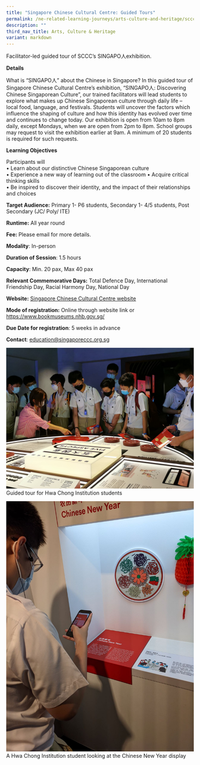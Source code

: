 ```yaml
---
title: "Singapore Chinese Cultural Centre: Guided Tours"
permalink: /ne-related-learning-journeys/arts-culture-and-heritage/sccc-guided-tour/
description: ""
third_nav_title: Arts, Culture & Heritage
variant: markdown
---
```

Facilitator-led guided tour of SCCC’s SINGAPO人exhibition.

**Details**

What is “SINGAPO人” about the Chinese in Singapore?   In this guided tour of Singapore Chinese Cultural Centre’s exhibition, “SINGAPO人: Discovering Chinese Singaporean Culture”, our trained facilitators will lead students to explore what makes up Chinese Singaporean culture through daily life – local food, language, and festivals. Students will uncover the factors which influence the shaping of culture and how this identity has evolved over time and continues to change today.   Our exhibition is open from 10am to 8pm daily, except Mondays, when we are open from 2pm to 8pm. School groups may request to visit the exhibition earlier at 9am. A minimum of 20 students is required for such requests.

**Learning Objectives**

Participants will  
•	Learn about our distinctive Chinese Singaporean culture  
•	Experience a new way of learning out of the classroom 
•	Acquire critical thinking skills  
•	Be inspired to discover their identity, and the impact of their relationships and choices

**Target Audience:** Primary 1- P6 students, Secondary 1- 4/5 students, Post Secondary (JC/ Poly/ ITE)	

**Runtime:** All year round	

**Fee:** Please email for more details.	

**Modality**: In-person
	
**Duration of Session**: 1.5 hours	

**Capacity**:	Min. 20 pax, Max 40 pax
	
**Relevant Commemorative Days:** Total Defence Day,  International Friendship Day, Racial Harmony Day, National Day 	

**Website:** [Singapore Chinese Cultural Centre website](https://singaporeccc.org.sg/group-visits/#for-schools)

**Mode of registration:** Online through website link or https://www.bookmuseums.nhb.gov.sg/

**Due Date for registration**:  5 weeks in advance	
	
**Contact**: education@singaporeccc.org.sg

![](/images/guided%20tour%20for%20hwa%20chong%20institution%20studentse.jpg)
Guided tour for Hwa Chong Institution students

![](/images/a%20hwa%20chong%20institution%20student%20looking%20at%20the%20chinese%20new%20year%20.jpg)
A Hwa Chong Institution student looking at the Chinese New Year display